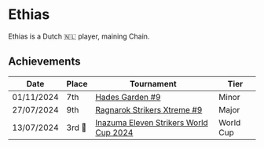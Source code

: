 # Ethias

Ethias is a Dutch :netherlands: player, maining Chain.

## Achievements

|Date|Place|Tournament|Tier|
|-|-|-|-|
| 01/11/2024 | 7th | [Hades Garden #9](../../tournaments/hg/hg9.md) | Minor |
| 27/07/2024 | 9th | [Ragnarok Strikers Xtreme #9](../../tournaments/ragna/ragnax9.md) | Major |
| 13/07/2024 |3rd :3rd_place_medal:| [Inazuma Eleven Strikers World Cup 2024](../../tournaments/worldcup24.md) | World Cup |